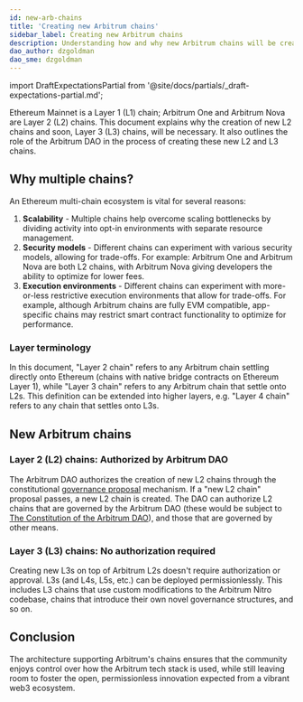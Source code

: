 ```yaml
---
id: new-arb-chains
title: 'Creating new Arbitrum chains'
sidebar_label: Creating new Arbitrum chains
description: Understanding how and why new Arbitrum chains will be created
dao_author: dzgoldman
dao_sme: dzgoldman
---
```


import DraftExpectationsPartial from '@site/docs/partials/_draft-expectations-partial.md'; 

<DraftExpectationsPartial />

Ethereum Mainnet is a Layer 1 (L1) chain; <a data-quicklook-from='arbitrum-one'>Arbitrum One</a> and <a data-quicklook-from='arbitrum-nova'>Arbitrum Nova</a> are Layer 2 (L2) chains. This document explains why the creation of new L2 chains and soon, Layer 3 (L3) chains, will be necessary. It also outlines the role of the <a data-quicklook-from='arbitrum-dao'>Arbitrum DAO</a> in the process of creating these new L2 and L3 chains.

## Why multiple chains?

An Ethereum multi-chain ecosystem is vital for several reasons:

1. **Scalability** - Multiple chains help overcome scaling bottlenecks by dividing activity into opt-in environments with separate resource management.
2. **Security models** - Different chains can experiment with various security models, allowing for trade-offs. For example: Arbitrum One and Arbitrum Nova are both L2 chains, with Arbitrum Nova giving developers the ability to optimize for lower fees.
3. **Execution environments** - Different chains can experiment with more-or-less restrictive execution environments that allow for trade-offs. For example, although Arbitrum chains are fully EVM compatible, app-specific chains may restrict smart contract functionality to optimize for performance.

### Layer terminology

In this document, "Layer 2 chain" refers to any Arbitrum chain settling directly onto Ethereum (chains with native bridge contracts on Ethereum <a data-quicklook-from='layer-1-l1'>Layer 1</a>), while "Layer 3 chain" refers to any Arbitrum chain that settle onto L2s. This definition can be extended into higher layers, e.g. "Layer 4 chain" refers to any chain that settles onto L3s.

## New Arbitrum chains

### Layer 2 (L2) chains: Authorized by Arbitrum DAO

The Arbitrum DAO authorizes the creation of new L2 chains through the constitutional [governance proposal](./how-tos/create-submit-dao-proposal.md) mechanism. If a "new L2 chain" proposal passes, a new L2 chain is created. The DAO can authorize L2 chains that are governed by the Arbitrum DAO (these would be subject to [The Constitution of the Arbitrum DAO](./dao-constitution.md)), and those that are governed by other means.

### Layer 3 (L3) chains: No authorization required

Creating new L3s on top of Arbitrum L2s doesn't require authorization or approval. L3s (and L4s, L5s, etc.) can be deployed permissionlessly. This includes L3 chains that use custom modifications to the Arbitrum Nitro codebase, chains that introduce their own novel governance structures, and so on.

## Conclusion

The architecture supporting Arbitrum's chains ensures that the community enjoys control over how the Arbitrum tech stack is used, while still leaving room to foster the open, permissionless innovation expected from a vibrant web3 ecosystem.
